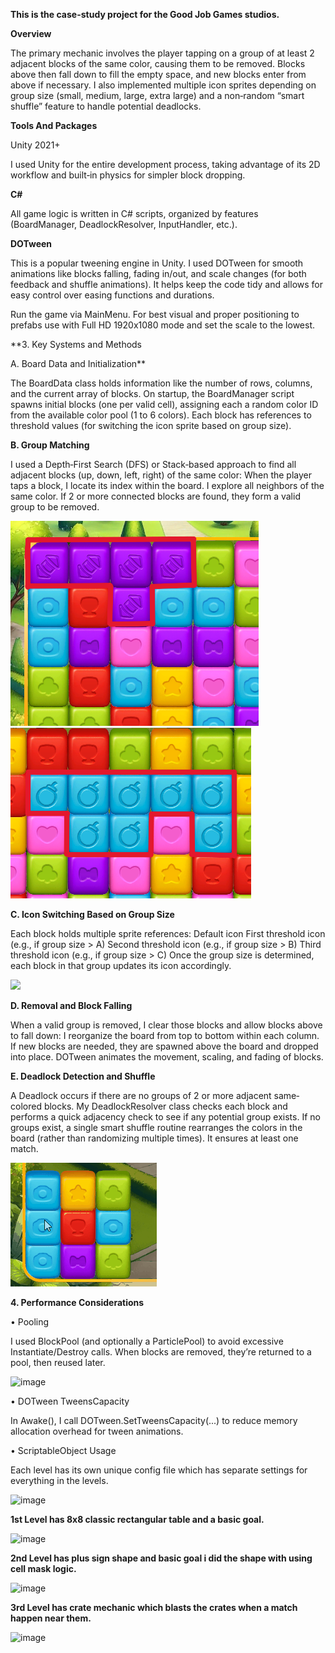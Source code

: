 **This is the case-study project for the Good Job Games studios.**



**Overview**

The primary mechanic involves the player tapping on a group of at least 2 adjacent blocks of the same color, causing them to be removed.
Blocks above then fall down to fill the empty space, and new blocks enter from above if necessary. 
I also implemented multiple icon sprites depending on group size (small, medium, large, extra large) and a non‐random “smart shuffle” feature to handle potential deadlocks.

**Tools And Packages**

Unity 2021+

I used Unity for the entire development process, taking advantage of its 2D workflow and built‐in physics for simpler block dropping.

**C#**

All game logic is written in C# scripts, organized by features (BoardManager, DeadlockResolver, InputHandler, etc.).

**DOTween**

This is a popular tweening engine in Unity. I used DOTween for smooth animations like blocks falling, fading in/out, and scale changes (for both feedback and shuffle animations). 
It helps keep the code tidy and allows for easy control over easing functions and durations.

Run the game via MainMenu. 
For best visual and proper positioning to prefabs use with Full HD 1920x1080 mode and set the scale to the lowest.
 






**3. Key Systems and Methods

A. Board Data and Initialization**

The BoardData class holds information like the number of rows, columns, and the current array of blocks.
On startup, the BoardManager script spawns initial blocks (one per valid cell), assigning each a random color ID from the available color pool (1 to 6 colors).
Each block has references to threshold values (for switching the icon sprite based on group size).

**B. Group Matching**


I used a Depth‐First Search (DFS) or Stack‐based approach to find all adjacent blocks (up, down, left, right) of the same color:
When the player taps a block, I locate its index within the board.
I explore all neighbors of the same color.
If 2 or more connected blocks are found, they form a valid group to be removed.

![](https://github.com/Lethrinus/GJGCase/blob/main/Documentation/document1.png)
![](https://github.com/Lethrinus/GJGCase/blob/main/Documentation/document2.png)

**C. Icon Switching Based on Group Size**

Each block holds multiple sprite references:
Default icon 
First threshold icon (e.g., if group size > A)
Second threshold icon (e.g., if group size > B)
Third threshold icon (e.g., if group size > C)
Once the group size is determined, each block in that group updates its icon accordingly.

![](https://github.com/Lethrinus/GJGCase/blob/main/Documentation/animationmatch.gif)

**D. Removal and Block Falling**

 When a valid group is removed, I clear those blocks and allow blocks above to fall down:
 I reorganize the board from top to bottom within each column.
 If new blocks are needed, they are spawned above the board and dropped into place.
 DOTween animates the movement, scaling, and fading of blocks.
 

**E. Deadlock Detection and Shuffle**

 A Deadlock occurs if there are no groups of 2 or more adjacent same‐colored blocks.
 My DeadlockResolver class checks each block and performs a quick adjacency check to see if any potential group exists.
 If no groups exist, a single smart shuffle routine rearranges the colors in the board (rather than randomizing multiple times). It ensures at least one match.

![](https://github.com/Lethrinus/GJGCase/blob/main/Documentation/deadlock.gif)
                                                                                							         
**4. Performance Considerations**

•	Pooling

I used BlockPool (and optionally a ParticlePool) to avoid excessive Instantiate/Destroy calls. When blocks are removed, they’re returned to a pool, then reused later. 

![image](https://github.com/user-attachments/assets/0fa209fe-ae23-4c68-ab92-417bf742b1bc)
                                                    
•	 DOTween TweensCapacity

In Awake(), I call DOTween.SetTweensCapacity(...) to reduce memory allocation overhead for tween animations.

•	ScriptableObject Usage

Each level has its own unique config file which has separate settings for everything in the levels. 
 
![image](https://github.com/user-attachments/assets/2ef75b54-e456-4241-a1be-fc9f27020f7f)



**1st Level has 8x8 classic rectangular table and a basic goal.**


 ![image](https://github.com/user-attachments/assets/896d580a-47f6-463a-a186-69272745c866)
 
**2nd Level has plus sign shape and basic goal i did the shape with using cell mask logic.**


 ![image](https://github.com/user-attachments/assets/b7df7114-9315-4fa0-9e20-a01412197bd5)
 
**3rd Level has crate mechanic which blasts the crates when a match happen near them.**


 ![image](https://github.com/user-attachments/assets/3a8b89db-3bb5-4110-9f68-00db0247c3e8)
 

